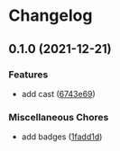 # Changelog

## 0.1.0 (2021-12-21)


### Features

* add cast ([6743e69](https://www.github.com/brokeyourbike/country-casts-laravel/commit/6743e69e70004992a3a9f6c35cd90104519ebcd2))


### Miscellaneous Chores

* add badges ([1fadd1d](https://www.github.com/brokeyourbike/country-casts-laravel/commit/1fadd1da8dcd3a463f2115eea18147073416b8e6))
